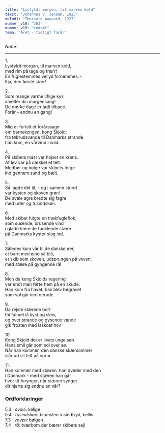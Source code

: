 ```yaml
---
title: "Lysfyldt morgen, til marven kold"
tekst: "Johannes V. Jensen, 1925"
melodi: "Thorvald Aagaard, 1927"
nummer_v18: "263"
nummer_v19: "indsæt"
tema: "Året - tidligt forår"
---
```

*Noter:*

***

1\.\
Lysfyldt morgen, til marven kold,\
med rim på tage og træ'r!\
En fuglestemmes vellyd fornemmes. ­-\
Eja, den første stær!

2\.\
Som mange varme liflige kys\
smelter din morgensang!\
De mørke dage er ladt tilbage.\
Forår - endnu en gang!

3\.\
Mig er fortalt et forårssagn\
om barnekongen, kong Skjold:\
fra tøbrudsvande til Danmarks strande\
han kom, en vårvind i vold.

4\.\
På skibets mast var hejset en krans.\
Af løv var på dækket et telt.\
Medbør og bølge var skibets følge\
ind gennem sund og bælt.

5\.\
Så lagde det til, - og i samme stund\
var kysten og skoven grøn!\
De svale agre bredte sig fagre\
med urter og tusindskøn.

6\.\
Med skibet fulgte en trækfugleflok;\
som susende, brusende vind\
i glade hære de funklende stære\
på Danmarks kyster slog ind.

7\.\
Således kom vår til de danske øer,\
et barn med øjne så blå,\
et skib som skoven, udsprungen på voven,\
med stære på gyngende rå!

8\.\
Men da kong Skjolds regering\
var endt man førte ham på en skude.\
Han kom fra havet, han blev begravet\
som sol går ned derude.

9\.\
Da rejste stærene bort\
thi falmet lå kyst og skov,\
og over strande og gysende vande\
gik frosten med isskoet hov

10\.\
Kong Skjold det er livets unge søn.\
Hans smil går som sol over sø.\
Når han kommer, den danske skærsommer\
slår ud sit telt på vor ø.

11\.\
Han kommer med stæren, han dvæler med den\
i Danmark - med stæren han går\
hvor tit forynger, når stæren synger\
dit hjerte sig endnu en vår?

### **Ordforklaringer**

5.3   *svale*: kølige\
5.4   *tusindskøn*: blomsten tusindfryd, bellis\
7.3   *voven*: bølgen\
7.4   *rå*: tværbom der bærer skibets sejl